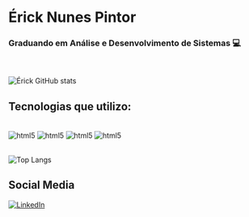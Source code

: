 # Érick Nunes Pintor

### Graduando em Análise e Desenvolvimento de Sistemas 💻

<br><br>
![Érick GitHub stats](https://github-readme-stats.vercel.app/api?username=ErickNP&show_icons=true&theme=dracula)

## Tecnologias que utilizo: 
<div style = "display: inline_block"><br/>

<img align="center" alt="html5" src="https://img.shields.io/badge/Java-ED8B00?style=for-the-badge&logo=openjdk&logoColor=white"/>
<img  align="center"  alt="html5" src="https://img.shields.io/badge/MySQL-005C84?style=for-the-badge&logo=mysql&logoColor=white"/>
<img  align="center"  alt="html5" src="https://img.shields.io/badge/JavaScript-F7DF1E?style=for-the-badge&logo=javascript&logoColor=black"/>
<img  align="center"  alt="html5" src="https://img.shields.io/badge/Python-14354C?style=for-the-badge&logo=python&logoColor=white"/><br/><br/>

![Top Langs](https://github-readme-stats.vercel.app/api/top-langs/?username=ErickNP&langs_count=8)
<div>

## Social Media

[![LinkedIn](https://img.shields.io/badge/LinkedIn-0077B5?style=for-the-badge&logo=linkedin&logoColor=white)]([www.linkedin.com/in/ericknp](https://www.linkedin.com/in/ericknp/))
